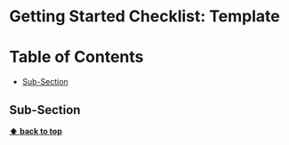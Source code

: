 # Getting Started Checklist: Template

# Table of Contents
+ [Sub-Section](#sub-section)


## Sub-Section





**[⬆ back to top](#table-of-contents)**

